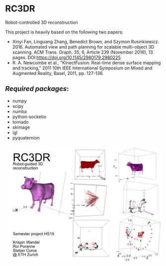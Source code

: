 # RC3DR
Robot-controlled 3D reconstruction


This project is heavily based on the following two papers:
- Xinyi Fan, Linguang Zhang, Benedict Brown, and Szymon Rusinkiewicz. 2016. Automated view and path planning for scalable multi-object 3D scanning. ACM Trans. Graph. 35, 6, Article 239 (November 2016), 13 pages. DOI:https://doi.org/10.1145/2980179.2980225
- R. A. Newcombe et al., "KinectFusion: Real-time dense surface mapping and tracking," 2011 10th IEEE International Symposium on Mixed and Augmented Reality, Basel, 2011, pp. 127-136.


## *Required packages*:
- numpy
- scipy
- numba
- python-socketio
- tornado
- skimage
- igl
- pyquaternion

![blubb](res/Poster.jpg)
